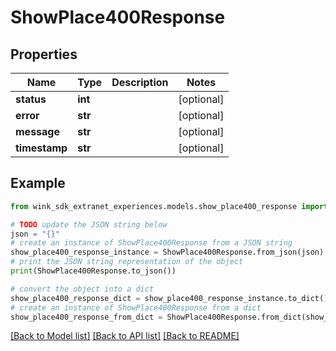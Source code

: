 # ShowPlace400Response


## Properties

Name | Type | Description | Notes
------------ | ------------- | ------------- | -------------
**status** | **int** |  | [optional] 
**error** | **str** |  | [optional] 
**message** | **str** |  | [optional] 
**timestamp** | **str** |  | [optional] 

## Example

```python
from wink_sdk_extranet_experiences.models.show_place400_response import ShowPlace400Response

# TODO update the JSON string below
json = "{}"
# create an instance of ShowPlace400Response from a JSON string
show_place400_response_instance = ShowPlace400Response.from_json(json)
# print the JSON string representation of the object
print(ShowPlace400Response.to_json())

# convert the object into a dict
show_place400_response_dict = show_place400_response_instance.to_dict()
# create an instance of ShowPlace400Response from a dict
show_place400_response_from_dict = ShowPlace400Response.from_dict(show_place400_response_dict)
```
[[Back to Model list]](../README.md#documentation-for-models) [[Back to API list]](../README.md#documentation-for-api-endpoints) [[Back to README]](../README.md)


